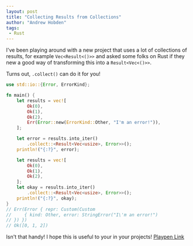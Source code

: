```yaml
---
layout: post
title: "Collecting Results from Collections"
author: "Andrew Hobden"
tags:
 - Rust
---
```


I've been playing around with a new project that uses a lot of collections of results, for example `Vec<Result<()>>` and asked some folks on Rust if they new a good way of transforming this into a `Result<Vec<()>>`.

Turns out, `.collect()` can do it for you!

```rust
use std::io::{Error, ErrorKind};

fn main() {
    let results = vec![
        Ok(0),
        Ok(1),
        Ok(2),
        Err(Error::new(ErrorKind::Other, "I'm an error!")),
    ];

    let error = results.into_iter()
        .collect::<Result<Vec<usize>, Error>>();
    println!("{:?}", error);

    let results = vec![
        Ok(0),
        Ok(1),
        Ok(2),
    ];
    let okay = results.into_iter()
        .collect::<Result<Vec<usize>, Error>>();
    println!("{:?}", okay);
}
// Err(Error { repr: Custom(Custom
//     { kind: Other, error: StringError("I\'m an error!")
// }) })
// Ok([0, 1, 2])
```

Isn't that handy! I hope this is useful to your in your projects! [Playpen Link](http://is.gd/KJ4JVs)
